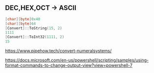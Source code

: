 
## DEC,HEX,OCT -> ASCII

```powershell
[char][byte]0x40
[char][byte]64
[Convert]::ToString(15, 2)
1111
[Convert]::ToInt32(1111, 2)
15
```

https://www.pipehow.tech/convert-numeralsystems/

https://docs.microsoft.com/en-us/powershell/scripting/samples/using-format-commands-to-change-output-view?view=powershell-7